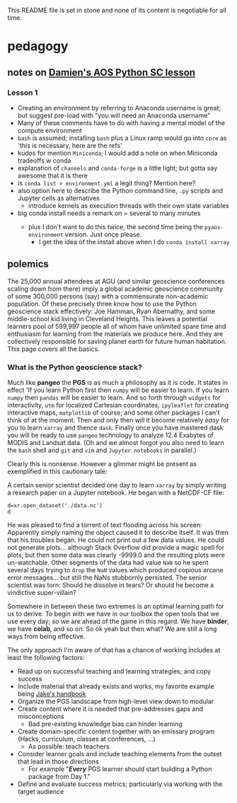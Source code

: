 This README file is set in stone and none of its content is negotiable for all time. 

# pedagogy

## notes on [Damien's AOS Python SC lesson](https://carpentrieslab.github.io/python-aos-lesson/)

### Lesson 1 
- Creating an environment by referring to Anaconda username is great; but suggest pre-load with "you will need an Anaconda username"
- Many of these comments have to do with having a mental model of the compute environment
- `bash` is assumed; installing `bash` plus a Linux ramp would go into `core` as 'this is necessary, here are the refs'
- kudos for mention `Miniconda`; I would add a note on when Miniconda tradeoffs w conda
- explanation of `channels` and `conda-forge` is a little light; but gotta say awesome that it is there
- is `conda list > environment.yml` a legit thing? Mention here? 
- also option here to describe the Python command line, `.py` scripts and Jupyter cells as alternatives
  - introduce kernels as execution threads with their own state variables
- big conda install needs a remark on <time> = several to many minutes
  - plus I don't want to do this twice, the second time being the `pyaos-environment` version. Just once please.
    - I get the idea of the install above when I do `conda install xarray`


## polemics

The 25,000 annual attendees at AGU (and similar geoscience conferences scaling down from there) imply a 
global academic geoscience community of some 300,000 persons (say) with a commensurate non-academic 
population. Of these precisely three know how to use the Python geoscience stack effectively: Joe Hamman, 
Ryan Abernathy, and some middle-school kid living in Cleveland Heights. This leaves a potential learners pool
of 599,997 people all of whom have unlimited spare time and enthusiasm for learning from the materials
we produce here. And they are collectively responsible for saving planet earth for future human habitation.
This page covers all the basics. 


### What is the Python geoscience stack? 


Much like **pangeo** the **PGS** is as much a philosophy as it is code. It states in effect 'If you learn
Python first then `numpy` will be easier to learn. If you learn `numpy` then `pandas` will be easier to 
learn. And so forth through `widgets` for interactivity, `utm` for localized Cartesian coordinates, 
`ipyleaflet` for creating interactive maps, `matplotlib` of course; and some other packages I can't think of at the moment. 
Then and only then will it become relatively *easy* for you to learn `xarray` and thence `dask`. Finally
once you have mastered dask you will be ready to use `pangeo` technology to analyze 12.4 Exabytes of 
MODIS and Landsat data. (Oh and we almost forgot you also need to learn the `bash` shell and `git`
and `vim` and `Jupyter notebooks` in parallel.)


Clearly this is nonsense. However a glimmer might be present as exemplified in this cautionary tale: 


A certain senior scientist decided one day to learn `xarray` by simply writing a research paper on a Jupyter 
notebook. He began with a NetCDF-CF file:

```
d=xr.open_dataset('./data.nc')
d
```

He was pleased to find a torrent of text flooding across his screen:  Apparently simply naming the object caused it 
to describe itself. It was then that his troubles began. He could not print out a few data values. He could not 
generate plots... although Stack Overflow did provide a magic spell for plots; but then some data was clearly -9999.0
and the resulting plots were un-watchable. Other segments of the data had value `NaN` so he spent several days 
trying to `drop` the `NaN` values which produced copious arcane error messages... but still the NaNs stubbornly
persisted. The senior scientist was torn: Should he dissolve in tears? Or should he become a vindictive super-villain? 


Somewhere in between these two extremes is an optimal learning path for us to derive. To begin with we have in our
toolbox the open tools that we use every day; so we are ahead of the game in this regard. We have **binder**, we
have **colab**, and so on. So ok yeah but then what? We are still a long ways from being effective. 


The only approach I'm aware of that has a chance of working includes at least the following factors:


- Read up on successful teaching and learning strategies; and copy success
- Include material that already exists and works, my favorite example being 
[Jake's handbook](https://jakevdp.github.io/PythonDataScienceHandbook/)
- Organize the PGS landscape from high-level view down to modular
- Create content where it is needed that pre-addresses gaps and misconceptions
  - Bad pre-existing knowledge bias can hinder learning
- Create domain-specific content together with an emissary program (Hacks, curriculum, classes at conferences, ...)
  - As possible: teach teachers
- Consider learner goals and include teaching elements from the outset that lead in those directions
  - For example "***Every*** PGS learner should start building a Python package from Day 1."
- Define and evaluate success metrics; particularly via working with the target audience
  


